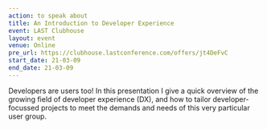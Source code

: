 ```yaml
---
action: to speak about
title: An Introduction to Developer Experience
event: LAST Clubhouse
layout: event
venue: Online
pre_url: https://clubhouse.lastconference.com/offers/jt4DeFvC
start_date: 21-03-09
end_date: 21-03-09
---
```

Developers are users too! In this presentation I give a quick overview of the growing field of developer experience (DX), and how to tailor developer-focussed projects to meet the demands and needs of this very particular user group.
